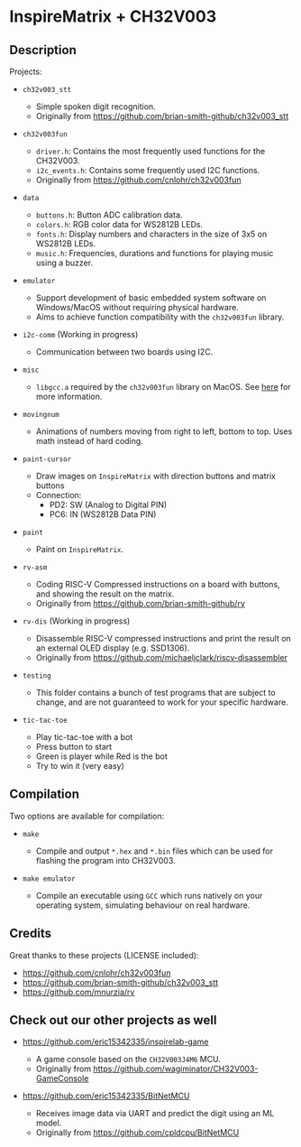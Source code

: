 # InspireMatrix + CH32V003

## Description

Projects:

* `ch32v003_stt`
  * Simple spoken digit recognition.
  * Originally from <https://github.com/brian-smith-github/ch32v003_stt>

* `ch32v003fun`
  * `driver.h`: Contains the most frequently used functions for the CH32V003.
  * `i2c_events.h`: Contains some frequently used I2C functions.
  * Originally from <https://github.com/cnlohr/ch32v003fun>

* `data`
  * `buttons.h`: Button ADC calibration data.
  * `colors.h`: RGB color data for WS2812B LEDs.
  * `fonts.h`: Display numbers and characters in the size of 3x5 on WS2812B LEDs.
  * `music.h`: Frequencies, durations and functions for playing music using a buzzer.

* `emulator`
  * Support development of basic embedded system software on Windows/MacOS without requiring
  physical hardware.
  * Aims to achieve function compatibility with the `ch32v003fun` library.

* `i2c-comm` (Working in progress)
  * Communication between two boards using I2C.

* `misc`
  * `libgcc.a` required by the `ch32v003fun` library on MacOS. See [here](misc/README.md) for more information.

* `movingnum`
  * Animations of numbers moving from right to left, bottom to top. Uses math instead of hard coding.

* `paint-cursor`
  * Draw images on `InspireMatrix` with direction buttons and matrix buttons
  * Connection:
    * PD2: SW (Analog to Digital PIN)
    * PC6: IN (WS2812B Data PIN)

* `paint`
  * Paint on `InspireMatrix`.

* `rv-asm`
  * Coding RISC-V Compressed instructions on a board with buttons, and showing the result on the matrix.
  * Originally from <https://github.com/brian-smith-github/rv>

* `rv-dis` (Working in progress)
  * Disassemble RISC-V compressed instructions and print the result on an external OLED display (e.g. SSD1306).
  * Originally from <https://github.com/michaeljclark/riscv-disassembler>

* `testing`
  * This folder contains a bunch of test programs that are subject to change, and are not guaranteed to work for
  your specific hardware.

* `tic-tac-toe`
  * Play tic-tac-toe with a bot
  * Press button to start
  * Green is player while Red is the bot
  * Try to win it (very easy)

## Compilation

Two options are available for compilation:

* `make`
  * Compile and output `*.hex` and `*.bin` files which can be used for flashing the program into
  CH32V003.

* `make emulator`
  * Compile an executable using `GCC` which runs natively on your operating system, simulating behaviour on real hardware.

## Credits

Great thanks to these projects (LICENSE included):

* <https://github.com/cnlohr/ch32v003fun>
* <https://github.com/brian-smith-github/ch32v003_stt>
* <https://github.com/mnurzia/rv>

## Check out our other projects as well

* <https://github.com/eric15342335/inspirelab-game>
  * A game console based on the `CH32V003J4M6` MCU.
  * Originally from <https://github.com/wagiminator/CH32V003-GameConsole>

* <https://github.com/eric15342335/BitNetMCU>
  * Receives image data via UART and predict the digit using an ML model.
  * Originally from <https://github.com/cpldcpu/BitNetMCU>
